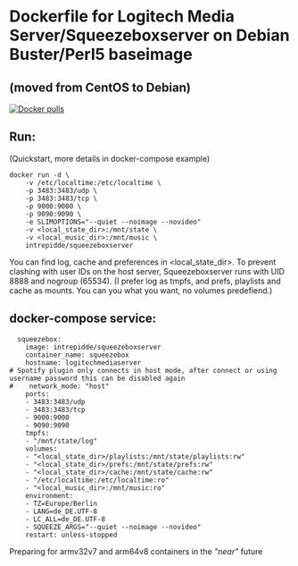# Dockerfile for Logitech Media Server/Squeezeboxserver on Debian Buster/Perl5 baseimage #
## (moved from CentOS to Debian) ##
<a href="https://hub.docker.com/r/intrepidde/squeezeboxserver"><img src="https://img.shields.io/docker/pulls/intrepidde/squeezeboxserver.svg?style=plastic&logo=appveyor" alt="Docker pulls"/></a><br>

## Run: ##
(Quickstart, more details in docker-compose example)
```
docker run -d \
    -v /etc/localtime:/etc/localtime \
	-p 3483:3483/udp \
	-p 3483:3483/tcp \
	-p 9000:9000 \
	-p 9090:9090 \
	-e SLIMOPTIONS="--quiet --noimage --novideo"
	-v <local_state_dir>:/mnt/state \
	-v <local_music_dir>:/mnt/music \
	intrepidde/squeezeboxserver
```

You can find log, cache and preferences in \<local_state_dir\>. To prevent clashing with user IDs on the host server, Squeezeboxserver runs with UID 8888 and nogroup (65534).
(I prefer log as tmpfs, and prefs, playlists and cache as mounts. You can you what you want, no volumes predefiend.)


## docker-compose service: ##
```
  squeezebox:
    image: intrepidde/squeezeboxserver
    container_name: squeezebox
    hostname: logitechmediaserver
# Spotify plugin only connects in host mode, after connect or using username password this can be disabled again
#    network_mode: "host"
    ports:
    - 3483:3483/udp
    - 3483:3483/tcp
    - 9000:9000
    - 9090:9090
    tmpfs:
    - "/mnt/state/log"
    volumes:
    - "<local_state_dir>/playlists:/mnt/state/playlists:rw"
    - "<local_state_dir>/prefs:/mnt/state/prefs:rw"
    - "<local_state_dir>/cache:/mnt/state/cache:rw"
    - "/etc/localtime:/etc/localtime:ro"
    - "<local_music_dir>:/mnt/music:ro"
    environment:
    - TZ=Europe/Berlin
    - LANG=de_DE.UTF-8
    - LC_ALL=de_DE.UTF-8
    - SQUEEZE_ARGS="--quiet --noimage --novideo"
    restart: unless-stopped
```


Preparing for armv32v7 and arm64v8 containers in the *"near"* future
